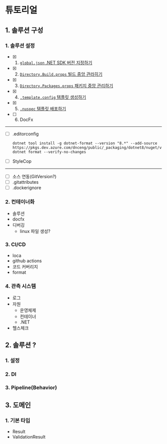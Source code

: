 # 튜토리얼

## 1. 솔루션 구성
### 1. 솔루션 설정
- [x] 1. [`global.json` .NET SDK 버전 지정하기](./001-SolutionSetting/01-SdkVersion/)
- [x] 2. [`Directory.Build.props` 빌드 중앙 관라히기](./001-SolutionSetting/02-BuildProps/)
- [x] 3. [`Directory.Packages.props` 패키지 중앙 관리하기](./001-SolutionSetting/03-PackagesProps/)
- [x] 4. [`.template.config` 템플릿 생성하기](./001-SolutionSetting/04-Template/)
- [x] 5. [`.nuspec` 템플릿 배포하기](./001-SolutionSetting/05-TemplatePackage/)
- [ ] 6. DocFx
---
- [ ] .editorconfig
  ```
  dotnet tool install -g dotnet-format --version "8.*" --add-source https://pkgs.dev.azure.com/dnceng/public/_packaging/dotnet8/nuget/v3/index.json
  dotnet format --verify-no-changes
  ```
- [ ] StyleCop
---
- [ ] 소스 연동(GitVersion?)
- [ ] .gitattributes
- [ ] .dockerignore

### 2. 컨테이너화
- 솔루션
- docfx
- 디버깅
  - linux 파일 생성?

### 3. CI/CD
- loca
- github actions
- 코드 커버리지
- format

### 4. 관측 시스템
- 로그
- 자원
  - 운영체제
  - 컨테이너
  - .NET
- 헬스체크

## 2. 솔루션 ?
### 1. 설정
### 2. DI
### 3. Pipeline(Behavior)

## 3. 도메인
### 1. 기본 타입
- Result
- ValidationResult
